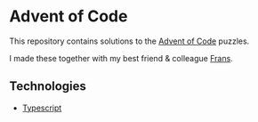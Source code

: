 # Advent of Code

This repository contains solutions to the [Advent of Code](https://adventofcode.com/) puzzles.

I made these together with my best friend & colleague [Frans](https://github.com/frans-slabbekoorn).

## Technologies

-   [Typescript](https://www.typescriptlang.org/)
